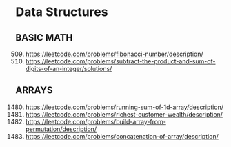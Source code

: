 # Data Structures

## BASIC MATH
509.  https://leetcode.com/problems/fibonacci-number/description/ <br>
1281. https://leetcode.com/problems/subtract-the-product-and-sum-of-digits-of-an-integer/solutions/

## ARRAYS
1480. https://leetcode.com/problems/running-sum-of-1d-array/description/ <br>
1672. https://leetcode.com/problems/richest-customer-wealth/description/ <br>
1920. https://leetcode.com/problems/build-array-from-permutation/description/ <br>
1929. https://leetcode.com/problems/concatenation-of-array/description/ <br>
